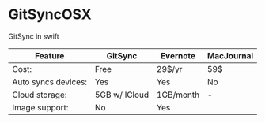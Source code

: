 # GitSyncOSX
GitSync in swift


Feature  | GitSync | Evernote | MacJournal 
---------------- | ---------- | ----------| -------
Cost:  | Free | 29$/yr | 59$ 
Auto syncs devices: | Yes | Yes | No
Cloud storage: | 5GB w/ ICloud | 1GB/month | -
Image support: | No | Yes | 

